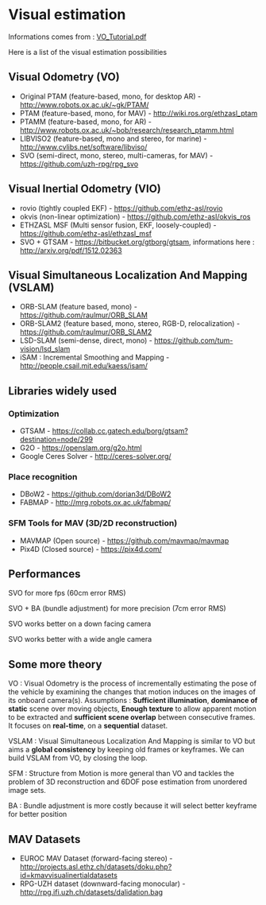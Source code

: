 Visual estimation
==================

Informations comes from : [VO_Tutorial.pdf](http://mrsl.grasp.upenn.edu/loiannog/tutorial_ICRA2016/VO_Tutorial.pdf)

Here is a list of the visual estimation possibilities

Visual Odometry (VO)
-----------------

* Original PTAM (feature-based, mono, for desktop AR) - http://www.robots.ox.ac.uk/~gk/PTAM/
* PTAM (feature-based, mono, for MAV) - http://wiki.ros.org/ethzasl_ptam
* PTAMM (feature-based, mono, for AR) - http://www.robots.ox.ac.uk/~bob/research/research_ptamm.html
* LIBVISO2 (feature-based, mono and stereo, for marine) - http://www.cvlibs.net/software/libviso/
* SVO (semi-direct, mono, stereo, multi-cameras, for MAV) - https://github.com/uzh-rpg/rpg_svo

Visual Inertial Odometry (VIO)
------------------

* rovio (tightly coupled EKF) - https://github.com/ethz-asl/rovio
* okvis  (non-linear optimization) - https://github.com/ethz-asl/okvis_ros
* ETHZASL MSF (Multi sensor fusion, EKF, loosely-coupled) - https://github.com/ethz-asl/ethzasl_msf
* SVO + GTSAM - https://bitbucket.org/gtborg/gtsam, informations here : http://arxiv.org/pdf/1512.02363


Visual Simultaneous Localization And Mapping (VSLAM)
------------------

* ORB-SLAM (feature based, mono) - https://github.com/raulmur/ORB_SLAM
* ORB-SLAM2 (feature based, mono, stereo, RGB-D, relocalization) - https://github.com/raulmur/ORB_SLAM2
* LSD-SLAM (semi-dense, direct, mono) - https://github.com/tum-vision/lsd_slam
* iSAM : Incremental Smoothing and Mapping - http://people.csail.mit.edu/kaess/isam/

Libraries widely used
-----------------

### Optimization
* GTSAM - https://collab.cc.gatech.edu/borg/gtsam?destination=node/299
* G2O - https://openslam.org/g2o.html
* Google Ceres Solver - http://ceres-solver.org/

### Place recognition
* DBoW2 - https://github.com/dorian3d/DBoW2
* FABMAP - http://mrg.robots.ox.ac.uk/fabmap/

### SFM Tools for MAV (3D/2D reconstruction)
* MAVMAP (Open source) -  https://github.com/mavmap/mavmap
* Pix4D (Closed source) - https://pix4d.com/

Performances
-----------

SVO for more fps (60cm error RMS)

SVO + BA (bundle adjustment) for more precision (7cm error RMS)

SVO works better on a down facing camera

SVO works better with a wide angle camera

Some more theory
-----------------

VO : Visual Odometry is the process of incrementally estimating the pose of the vehicle by examining the changes that motion induces on the images of its onboard camera(s). Assumptions : **Sufficient illumination**, **dominance of static** scene over moving objects, **Enough texture** to allow apparent motion to be extracted and **sufficient scene overlap** between consecutive frames. It focuses on **real-time**, on a **sequential** dataset.

VSLAM : Visual Simultaneous Localization And Mapping is similar to VO but aims a **global consistency** by keeping old frames or keyframes. We can build VSLAM from VO, by closing the loop.

SFM : Structure from Motion is more general than VO and tackles the problem of 3D
reconstruction and 6DOF pose estimation from unordered image sets.

BA : Bundle adjustment is more costly because it will select better keyframe for better position

MAV Datasets
----------------
* EUROC MAV Dataset (forward-facing stereo) - http://projects.asl.ethz.ch/datasets/doku.php?id=kmavvisualinertialdatasets
* RPG-UZH dataset (downward-facing monocular) - http://rpg.ifi.uzh.ch/datasets/dalidation.bag
